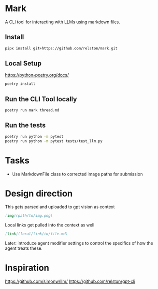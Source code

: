 # Mark
A CLI tool for interacting with LLMs using markdown files.

## Install
```bash
pipx install git+https://github.com/relston/mark.git
```

## Local Setup
https://python-poetry.org/docs/
```bash
poetry install
```

## Run the CLI Tool locally
```bash
poetry run mark thread.md
```

## Run the tests
```bash
poetry run python -m pytest
poetry run python -m pytest tests/test_llm.py
```

# Tasks
- Use MarkdownFile class to corrected image paths for submission

# Design direction
This gets parsed and uploaded to gpt vision as context
```markdown
[img](path/to/img.png) 
```

Local links get pulled into the context as well
```markdown
[link](local/link/to/file.md) 
```

Later: introduce agent modifier settings to control the specifics of how the agent treats these.

# Inspiration
https://github.com/simonw/llm/
https://github.com/relston/gpt-cli